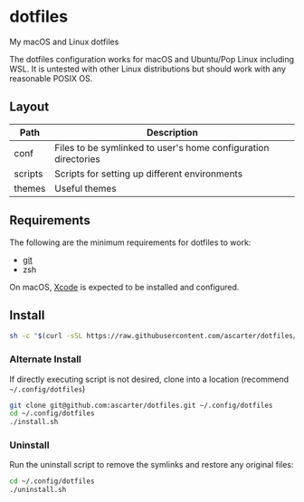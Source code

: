 # dotfiles
My macOS and Linux dotfiles

The dotfiles configuration works for macOS and Ubuntu/Pop Linux including WSL.
It is untested with other Linux distributions but should work with any reasonable POSIX OS.

## Layout

| Path     | Description                                                    |
|----------|----------------------------------------------------------------|
| conf     | Files to be symlinked to user's home configuration directories |
| scripts  | Scripts for setting up different environments                  |
| themes   | Useful themes                                                  |

## Requirements

The following are the minimum requirements for dotfiles to work:

* [git](https://git-scm.com/download/linux)
* zsh

On macOS, [Xcode](https://itunes.apple.com/us/app/xcode/id497799835?mt=12) is expected to be installed and configured.

## Install

```zsh
sh -c "$(curl -sSL https://raw.githubusercontent.com/ascarter/dotfiles/main/install.sh)"
```

### Alternate Install

If directly executing script is not desired, clone into a location (recommend `~/.config/dotfiles`)

```sh
git clone git@github.com:ascarter/dotfiles.git ~/.config/dotfiles
cd ~/.config/dotfiles
./install.sh
```

### Uninstall

Run the uninstall script to remove the symlinks and restore any original files:

```sh
cd ~/.config/dotfiles
./uninstall.sh
```

